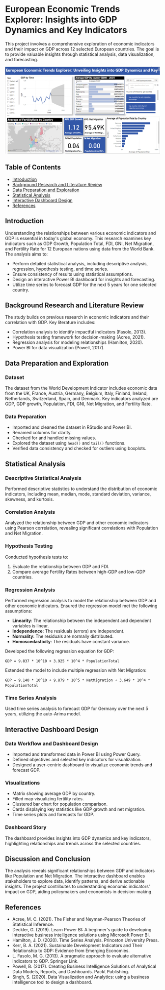 # European Economic Trends Explorer: Insights into GDP Dynamics and Key Indicators

This project involves a comprehensive exploration of economic indicators and their impact on GDP across 12 selected European countries. The goal is to provide valuable insights through statistical analysis, data visualization, and forecasting.

![Insights into GDP Dynamics and Key Indicators](https://github.com/DagogoOrifama/European-Economic-Trends-Explorer/blob/2722cf73fb8ee5b9c4071c3f60e5202a0a49c8c7/dashboard_report.png)

## Table of Contents
- [Introduction](#introduction)
- [Background Research and Literature Review](#background-research-and-literature-review)
- [Data Preparation and Exploration](#data-preparation-and-exploration)
- [Statistical Analysis](#statistical-analysis)
- [Interactive Dashboard Design](#interactive-dashboard-design)
- [References](#references)

## Introduction

Understanding the relationships between various economic indicators and GDP is essential in today's global economy. This research examines key indicators such as GDP Growth, Population Total, FDI, GNI, Net Migration, and Fertility Rate for 12 European nations using data from the World Bank. The analysis aims to:
- Perform detailed statistical analysis, including descriptive analysis, regression, hypothesis testing, and time series.
- Ensure consistency of results using statistical assumptions.
- Design an interactive Power BI dashboard for insights and forecasting.
- Utilize time series to forecast GDP for the next 5 years for one selected country.

## Background Research and Literature Review

The study builds on previous research in economic indicators and their correlation with GDP. Key literature includes:
- Correlation analysis to identify impactful indicators (Fasolo, 2013).
- Hypothesis testing framework for decision-making (Acree, 2021).
- Regression analysis for modeling relationships (Hamilton, 2020).
- Power BI for data visualization (Powell, 2017).

## Data Preparation and Exploration

### Dataset

The dataset from the World Development Indicator includes economic data from the UK, France, Austria, Germany, Belgium, Italy, Finland, Ireland, Netherlands, Switzerland, Spain, and Denmark. Key indicators analyzed are GDP, GDP growth, Population, FDI, GNI, Net Migration, and Fertility Rate.

### Data Preparation

- Imported and cleaned the dataset in RStudio and Power BI.
- Renamed columns for clarity.
- Checked for and handled missing values.
- Explored the dataset using `head()` and `tail()` functions.
- Verified data consistency and checked for outliers using boxplots.

## Statistical Analysis

### Descriptive Statistical Analysis

Performed descriptive statistics to understand the distribution of economic indicators, including mean, median, mode, standard deviation, variance, skewness, and kurtosis.

### Correlation Analysis

Analyzed the relationship between GDP and other economic indicators using Pearson correlation, revealing significant correlations with Population and Net Migration.

### Hypothesis Testing

Conducted hypothesis tests to:
1. Evaluate the relationship between GDP and FDI.
2. Compare average Fertility Rates between high-GDP and low-GDP countries.

### Regression Analysis

Performed regression analysis to model the relationship between GDP and other economic indicators. Ensured the regression model met the following assumptions:
- **Linearity**: The relationship between the independent and dependent variables is linear.
- **Independence**: The residuals (errors) are independent.
- **Normality**: The residuals are normally distributed.
- **Homoscedasticity**: The residuals have constant variance.

Developed the following regression equation for GDP:

```GDP = 9.837 * 10^10 + 3.925 * 10^4 * PopulationTotal```

Extended the model to include multiple regression with Net Migration:

```GDP = 9.140 * 10^10 + 9.879 * 10^5 * NetMigration + 3.649 * 10^4 * PopulationTotal```


### Time Series Analysis

Used time series analysis to forecast GDP for Germany over the next 5 years, utilizing the auto-Arima model.

## Interactive Dashboard Design

### Data Workflow and Dashboard Design

- Imported and transformed data in Power BI using Power Query.
- Defined objectives and selected key indicators for visualization.
- Designed a user-centric dashboard to visualize economic trends and forecast GDP.

### Visualizations

- Matrix showing average GDP by country.
- Filled map visualizing fertility rates.
- Clustered bar chart for population comparison.
- Cards displaying key statistics like GDP growth and net migration.
- Time series plots and forecasts for GDP.

### Dashboard Story

The dashboard provides insights into GDP dynamics and key indicators, highlighting relationships and trends across the selected countries.

## Discussion and Conclusion

The analysis reveals significant relationships between GDP and indicators like Population and Net Migration. The interactive dashboard enables stakeholders to explore data, identify patterns, and derive actionable insights. The project contributes to understanding economic indicators' impact on GDP, aiding policymakers and economists in decision-making.

## References
- Acree, M. C. (2021). The Fisher and Neyman-Pearson Theories of Statistical Inference.
- Deckler, G. (2019). Learn Power BI: A beginner's guide to developing interactive business intelligence solutions using Microsoft Power BI.
- Hamilton, J. D. (2020). Time Series Analysis. Princeton University Press.
- Kerr, B. A. (2021). Sustainable Development Indicators and Their Relationship to GDP: Evidence from Emerging Economies.
- L. Fasolo, M. G. (2013). A pragmatic approach to evaluate alternative indicators to GDP. Springer Link.
- Powell, B. (2017). Creating Business Intelligence Solutions of Analytical Data Models, Reports, and Dashboards. Packt Publishing.
- Singh, S. (2020). Data Visualization and Analytics: using a business intelligence tool to design a dashboard.
